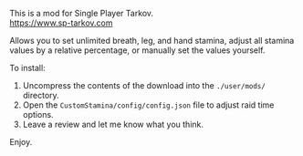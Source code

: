 This is a mod for Single Player Tarkov.  
https://www.sp-tarkov.com

Allows you to set unlimited breath, leg, and hand stamina, adjust all stamina values by a relative percentage, or manually set the values yourself.

To install:

1. Uncompress the contents of the download into the `./user/mods/` directory.
2. Open the `CustomStamina/config/config.json` file to adjust raid time options.
3. Leave a review and let me know what you think.

Enjoy.
